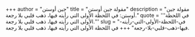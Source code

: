 +++
author = "جين أوستن"
title = "مقولة جين أوستن"
description = "مقولة جين أوستن: في اللحظة الأولى التي رأيته فيها، ذهب قلبي بلا رجعة."
quote = '''في اللحظة الأولى التي رأيته فيها، ذهب قلبي بلا رجعة.'''
slug = "في-اللحظة-الأولى-التي-رأيته-فيها-ذهب-قلبي-بلا-رجعة"
+++
في اللحظة الأولى التي رأيته فيها، ذهب قلبي بلا رجعة.
